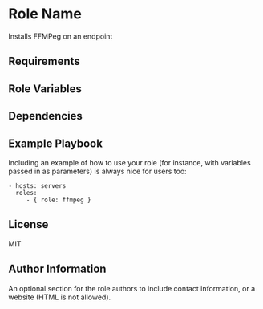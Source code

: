 Role Name
=========

Installs FFMPeg on an endpoint

Requirements
------------


Role Variables
--------------


Dependencies
------------


Example Playbook
----------------

Including an example of how to use your role (for instance, with variables
passed in as parameters) is always nice for users too:

    - hosts: servers
      roles:
         - { role: ffmpeg }

License
-------

MIT

Author Information
------------------

An optional section for the role authors to include contact information, or a
website (HTML is not allowed).
